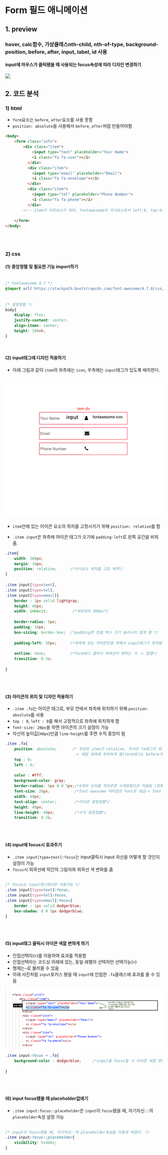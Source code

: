 # Form 필드 애니메이션

## 1. preview
### hover, calc함수, 가상클래스nth-child, nth-of-type, background-position, before, after, input, label, id 사용
#### input에 마우스가 클릭됐을 때 사용되는 focus속성에 따라 디자인 변경하기 

<img src="https://media.giphy.com/media/jTU3P3NOlqUKCmfApD/giphy.gif" />


## 2. 코드 분석

### 1) html
- `form`요소는 `before`, `after`요소를 사용 못함
- `position: absolute`을 사용해서 `before`, `after`처럼 만들어야함

```html
<body>
    <form class="info">
        <div class="item">
            <input type="text" placeholder="Your Name">
            <i class="fa fa-user"></i>
          </div>
          <div class="item">
            <input type="email" placeholder="Email">
            <i class="fa fa-envelope"></i>
          </div>
          <div class="item">
            <input type="tel" placeholder="Phone Number">
            <i class="fa fa-phone"></i>
          </div>
        <!-- item이 부모요소가 되어, fontawesome이 자식요소로서 left:0, top:0로 위치됨-->

    </form>
</body>
```

<br/><br/>

### 2) css

#### (1) 중앙정렬 및 필요한 기능 import하기

```css

/* Fontawesome 4.7 */
@import url('https://stackpath.bootstrapcdn.com/font-awesome/4.7.0/css/font-awesome.min.css');


/* 중앙정렬 */
body{
    display: flex;
    justify-content: center;
    align-items: center;
    height: 100vh;
}


```

<br/>

#### (2) input태그에 디자인 적용하기

- 아래 그림과 같이 `item`의 좌측에는 `icon`, 우측에는 `input`태그가 있도록 배치한다.

<img src="./test5/1.png" />

- `item`안에 있는 아이콘 요소의 위치를 고정시키기 위해 `position: relative`를 함

- `.item input`은 좌측에 아이콘 태그가 오기에 `padding-left`로 왼쪽 공간을 비워줌.


```css
.item{
    width: 300px;
    margin: 10px;
    position: relative;      /*자식요소 위치를 고정 목적*/
}

.item input[type=text],
.item input[type=tel],
.item input[type=email]{
    border : 1px solid lightgray;
    height: 40px;
    width: inherit;           /*부모따라 300px*/

    border-radius: 5px;
    padding: 10px;
    box-sizing: border-box;  /*padding한 만큼 박스 크기 늘어나지 않게 함 */

    padding-left: 50px;      /*좌측에 있는 아이콘만큼 피해서 input태그가 위치됨*/

    outline: none;           /*form태그 클릭시 외곽선이 변하는 거 -> 없앰*/
    transition: 0.3s;
    
}

```

<br/>
<br/>

#### (3) 아이콘의 위치 및 디자인 적용하기

- `.item .fa`는 아이콘 태그로, 부모 안에서 좌측에 위치하기 위해 `position: absolute`를 사용
- `top : 0`, `left : 0`를 해서 고정적으로 좌측에 위치하게 함
- `font-size: 20px`을 하면 아이콘의 크기 설정이 가능
- 자신의 높이값(`40px`)만큼 `line-height`를 주면 수직 중앙이 됨

```css
.item .fa{
    position: absolute;       /* 부모인 item가 relative, 자식인 fa태그의 위치를 고정적인 위치로 설정가능 
                               -> 제일 좌측에 위치하게 함(form태그는 before가상클래스를 못쓰니까) */
    top : 0;
    left : 0;
    
    color : #fff;
    background-color: gray;
    border-radius: 5px 0 0 5px;/*4개의 숫자를 적어주면 시계방향으로 적용됨 (왼쪽상단 오른쪽상 오른쩍하단, 왼쪽하단)*/
    font-size: 20px;           /*font-awesome 아이콘은 font로 취급-> font 크기를 줄이면 아이콘 크기가 줄어듬*/
    width: 40px;
    text-align: center;        /*아이콘 중앙정렬*/
    height: 40px;
    line-height: 40px;         /*수직 중앙정렬*/
    transition: 0.2s;

```

<br/>
<br/>

#### (4) input에 focus시 효과주기

- `.item input[type=text]:focus`는 input클릭시 input 자신을 어떻게 할 것인지 설정이 가능
- `focus`시 외곽선에 약간의 그림자와 외곽선 색 변화를 줌

```css

/* focus는 input태그에서만 사용가능 */
.item input[type=text]:focus,
.item input[type=tel]:focus,
.item input[type=email]:focus{
    border : 1px solid dodgerblue;
    box-shadow: 0 0 5px dodgerblue;
}

```

<br/>
<br/>

#### (5) input태그 클릭시 아이콘 색깔 변하게 하기 

- 인접선택자(`+`)를 이용하여 효과를 적용함
- 인접선택자는 코드상 아래에 있는, 동일 레벨의 선택자만 선택가능(`+`)
- 형제는`~`로 불러올 수 있음
- 아래 사진처럼 `input`포커스 됐을 때 `input`에 인접한 `.fa`클래스에 효과를 줄 수 있음

<img src="./test5/5.png" />

```css
.item input:focus + .fa{
    background-color : dodgerblue;     /*input을 focus할 시 아이콘 색깔 변경*/

}
```

<br/>
<br/>

#### (6) input focus됐을 때 placeholder없애기

- `.item input:focus::placeholder`은 `input`이 `focus`됐을 때, 자기자신`::`의 `placeholder`속성 설정 가능

```css

/* input이 focus됐을 때, 자기자신::의 placeholder속성을 이렇게 하겠다. */
.item input:focus::placeholder{
    visibility: hidden;
}
```















